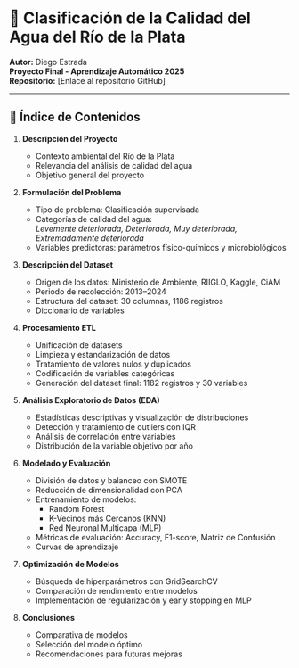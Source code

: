 
# 🧪 Clasificación de la Calidad del Agua del Río de la Plata

**Autor:** Diego Estrada  
**Proyecto Final - Aprendizaje Automático 2025**  
**Repositorio:** [Enlace al repositorio GitHub]  

---

## 📑 Índice de Contenidos

1. **Descripción del Proyecto**
   - Contexto ambiental del Río de la Plata
   - Relevancia del análisis de calidad del agua
   - Objetivo general del proyecto

2. **Formulación del Problema**
   - Tipo de problema: Clasificación supervisada
   - Categorías de calidad del agua:  
     *Levemente deteriorada, Deteriorada, Muy deteriorada, Extremadamente deteriorada*
   - Variables predictoras: parámetros físico-químicos y microbiológicos

3. **Descripción del Dataset**
   - Origen de los datos: Ministerio de Ambiente, RIIGLO, Kaggle, CiAM
   - Periodo de recolección: 2013–2024
   - Estructura del dataset: 30 columnas, 1186 registros
   - Diccionario de variables

4. **Procesamiento ETL**
   - Unificación de datasets
   - Limpieza y estandarización de datos
   - Tratamiento de valores nulos y duplicados
   - Codificación de variables categóricas
   - Generación del dataset final: 1182 registros y 30 variables

5. **Análisis Exploratorio de Datos (EDA)**
   - Estadísticas descriptivas y visualización de distribuciones
   - Detección y tratamiento de outliers con IQR
   - Análisis de correlación entre variables
   - Distribución de la variable objetivo por año

6. **Modelado y Evaluación**
   - División de datos y balanceo con SMOTE
   - Reducción de dimensionalidad con PCA
   - Entrenamiento de modelos:
     - Random Forest
     - K-Vecinos más Cercanos (KNN)
     - Red Neuronal Multicapa (MLP)
   - Métricas de evaluación: Accuracy, F1-score, Matriz de Confusión
   - Curvas de aprendizaje

7. **Optimización de Modelos**
   - Búsqueda de hiperparámetros con GridSearchCV
   - Comparación de rendimiento entre modelos
   - Implementación de regularización y early stopping en MLP

8. **Conclusiones**
   - Comparativa de modelos
   - Selección del modelo óptimo
   - Recomendaciones para futuras mejoras

